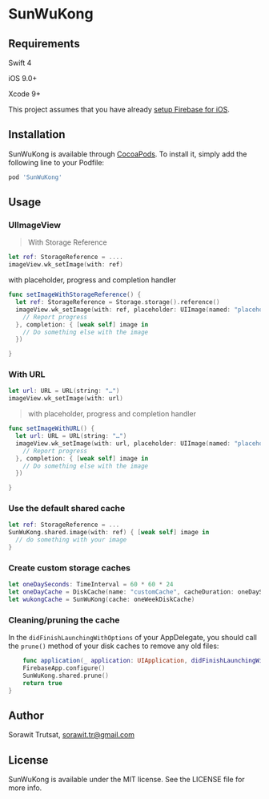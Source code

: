 # SunWuKong


## Requirements
Swift 4

iOS 9.0+

Xcode 9+

This project assumes that you have already [setup Firebase for iOS](https://firebase.google.com/docs/ios/setup).

## Installation

SunWuKong is available through [CocoaPods](http://cocoapods.org). To install
it, simply add the following line to your Podfile:

```ruby
pod 'SunWuKong'
```

## Usage

### UIImageView
> With Storage Reference
```swift
let ref: StorageReference = ....
imageView.wk_setImage(with: ref)
```
with placeholder, progress and completion handler
```swift
func setImageWithStorageReference() {
  let ref: StorageReference = Storage.storage().reference()
  imageView.wk_setImage(with: ref, placeholder: UIImage(named: "placeholder"), progress: { received, total in
    // Report progress
  }, completion: { [weak self] image in
    // Do something else with the image
  })

}
```

### With URL
```swift
let url: URL = URL(string: "…")
imageView.wk_setImage(with: url)
```
>with placeholder, progress and completion handler

```swift
func setImageWithURL() {
  let url: URL = URL(string: "…")
  imageView.wk_setImage(with: url, placeholder: UIImage(named: "placeholder"), progress: { received, total in
    // Report progress
  }, completion: { [weak self] image in
    // Do something else with the image
  })

}
```

### Use the default shared cache

```swift
let ref: StorageReference = ...
SunWuKong.shared.image(with: ref) { [weak self] image in
  // do something with your image
}
```

### Create custom storage caches

```swift
let oneDaySeconds: TimeInterval = 60 * 60 * 24
let oneDayCache = DiskCache(name: "customCache", cacheDuration: oneDaySeconds)
let wukongCache = SunWuKong(cache: oneWeekDiskCache)
```

### Cleaning/pruning the cache

In the `didFinishLaunchingWithOptions` of your AppDelegate, you should call the `prune()` 
method of your disk caches to remove any old files:

```swift
    func application(_ application: UIApplication, didFinishLaunchingWithOptions launchOptions: [UIApplicationLaunchOptionsKey: Any]?) -> Bool {
    FirebaseApp.configure()
    SunWuKong.shared.prune()
    return true
}
```

## Author

Sorawit Trutsat, sorawit.tr@gmail.com

## License

SunWuKong is available under the MIT license. See the LICENSE file for more info.
